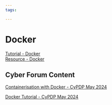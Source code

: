 ```yaml
---
tags:

---
```

# Docker

[Tutorial - Docker](https://www.geeksforgeeks.org/docker-tutorial/?ref=outind)  
[Resource - Docker](https://se-education.org/learningresources/contents/docker/Docker.html)  

## Cyber Forum Content

[Containerisation with Docker - CyPDP May 2024](https://dewccorporate.sharepoint.com/sites/SoftwareEngineeringTeam/Shared%20Documents/Forms/AllItems.aspx?FolderCTID=0x012000121E1AA383E5C544BC06DE68DCD2E679&id=%2Fsites%2FSoftwareEngineeringTeam%2FShared%20Documents%2FPD%20Forums%2FContainerisation%20with%20Docker%20%2D%20May%202024&viewid=d3336e8c%2D13bb%2D4212%2D9cff%2Ddbde1a944302)  

[Docker Tutorial - CyPDP May 2024](https://github.com/dewcservices/CyPDP-docker-workshop)  
